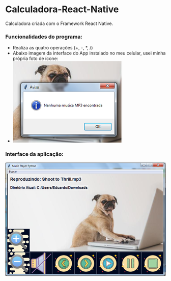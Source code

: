 # Calculadora-React-Native
Calculadora criada com o Framework React Native.

### Funcionalidades do programa:
* Realiza as quatro operações (+, -, *, /)
* Abaixo imagem da interface do App instalado no meu celular, usei minha própria foto de ícone:
* ![Imagem aviso](https://github.com/LuizEduardodeLima/Reprodutor-de-musica/blob/main/aviso.png)


### Interface da aplicação:
![Imagem tela](https://github.com/LuizEduardodeLima/Reprodutor-de-musica/blob/main/interface.png)
